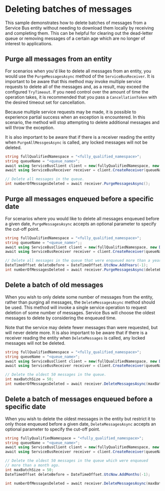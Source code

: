 # Deleting batches of messages

This sample demonstrates how to delete batches of messages from a Service Bus entity without needing to download them locally by receiving and completing them.  This can be helpful for clearing out the dead-letter queue or removing messages of a certain age which are no longer of interest to applications.

## Purge all messages from an entity

For scenarios when you'd like to delete all messages from an entity, you would use the `PurgeMessagesAsync` method of the `ServiceBusReceiver`.  It is important to be aware that this method may invoke multiple service requests to delete all of the messages and, as a result, may exceed the configured `TryTimeout`.   If you need control over the amount of time the operation takes, it is recommended that you pass a `CancellationToken` with the desired timeout set for cancellation.

Because multiple service requests may be made, it is possible to experience partial success when an exception is encountered.  In this scenario, the method will stop attempting to delete additional messages and will throw the exception.  

It is also important to be aware that if there is a receiver reading the entity when `PurgeAllMessgesAsync` is called, any locked messages will not be deleted.

```C# Snippet:ServiceBusPurgeMessages
string fullQualifiedNamespace = "<fully_qualified_namespace>";
string queueName = "<queue_name>";
await using ServiceBusClient client = new(fullyQualifiedNamespace, new DefaultAzureCredential());
await using ServiceBusReceiver receiver = client.CreateReceiver(queueName);

// Delete all messages in the queue.
int numberOfMessagesDeleted = await receiver.PurgeMessagesAsync();
```

## Purge all messages enqueued before a specific date

For scenarios where you would like to delete all messages enqueued before a given date, `PurgeMessagesAsync` accepts an optional parameter to specify the cut-off point.

```C# Snippet:ServiceBusPurgeMessagesByDate
string fullQualifiedNamespace = "<fully_qualified_namespace>";
string queueName = "<queue_name>";;
await using ServiceBusClient client = new(fullQualifiedNamespace, new DefaultAzureCredential());
await using ServiceBusReceiver receiver = client.CreateReceiver(queueName);

// Delete all messages in the queue that were enqueued more than a year ago.
DateTimeOffset deleteBefore = DateTimeOffset.UtcNow.AddYears(-1);
int numberOfMessagesDeleted = await receiver.PurgeMessagesAsync(deleteBefore);
```

## Delete a batch of old messages

When you wish to only delete some number of messages from the entity, rather than purging all messages, the `DeleteMessagesAsync` method should be used.  This method will invoke a single service operation to request deletion of some number of messages.  Service Bus will choose the oldest messages to delete by considering the enqueued time.  

Note that the service may delete fewer messages than were requested, but will never delete more. It is also important to be aware that if there is a receiver reading the entity when `DeleteMessages` is called, any locked messages will not be deleted.

```C# Snippet:ServiceBusDeleteMessages
string fullQualifiedNamespace = "<fully_qualified_namespace>";
string queueName = "<queue_name>";
await using ServiceBusClient client = new(fullQualifiedNamespace, new DefaultAzureCredential());
await using ServiceBusReceiver receiver = client.CreateReceiver(queueName);

// Delete the oldest 50 messages in the queue.
int maxBatchSize = 50;
int numberOfMessagesDeleted = await receiver.DeleteMessagesAsync(maxBatchSize);
```

## Delete a batch of messages enqueued before a specific date

When you wish to delete the oldest messages in the entity but restrict it to only those enqueued before a given date, `DeleteMessagesAsync` accepts an optional parameter to specify the cut-off point.

```C# Snippet:ServiceBusDeleteMessagesByDate
string fullyQualifiedNamespace = "<fully_qualified_namespace>";
string queueName = "<queue_name>";
await using ServiceBusClient client = new(fullyQualifiedNamespace, new DefaultAzureCredential());
await using ServiceBusReceiver receiver = client.CreateReceiver(queueName);

// Delete the oldest 50 messages in the queue which were enqueued
// more than a month ago.
int maxBatchSize = 50;
DateTimeOffset deleteBefore = DateTimeOffset.UtcNow.AddMonths(-1);

int numberOfMessagesDeleted = await receiver.DeleteMessagesAsync(maxBatchSize, deleteBefore);
```